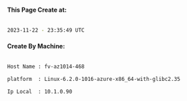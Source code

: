 
   
#### This Page Create at:

```bash

2023-11-22 - 23:35:49 UTC

```

#### Create By Machine:

```bash

Host Name : fv-az1014-468

platform  : Linux-6.2.0-1016-azure-x86_64-with-glibc2.35

Ip Local  : 10.1.0.90

```

